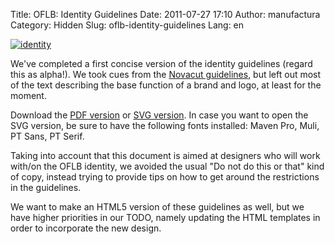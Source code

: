 Title: OFLB: Identity Guidelines
Date: 2011-07-27 17:10
Author: manufactura
Category: Hidden
Slug: oflb-identity-guidelines
Lang: en

[![](http://blog.manufacturaindependente.org/wp-content/uploads/2011/07/identity-1024x478.png "identity")](http://blog.manufacturaindependente.org/wp-content/uploads/2011/07/identity.png)

We've completed a first concise version of the identity guidelines
(regard this as alpha!). We took cues from the [Novacut
guidelines](http://blog.novacut.com/2011/05/new-novacut-brand-and-identity.html),
but left out most of the text describing the base function of a brand
and logo, at least for the moment.

Download the [PDF
version](http://manufacturaindependente.com/oflb/identity.pdf) or [SVG
version](http://manufacturaindependente.com/oflb/identity.svg). In case
you want to open the SVG version, be sure to have the following fonts
installed: Maven Pro, Muli, PT Sans, PT Serif.

Taking into account that this document is aimed at designers who will
work with/on the OFLB identity, we avoided the usual "Do not do this or
that" kind of copy, instead trying to provide tips on how to get around
the restrictions in the guidelines.

We want to make an HTML5 version of these guidelines as well, but we
have higher priorities in our TODO, namely updating the HTML templates
in order to incorporate the new design.

